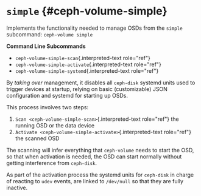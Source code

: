 # `simple` {#ceph-volume-simple}

Implements the functionality needed to manage OSDs from the `simple`
subcommand: `ceph-volume simple`

**Command Line Subcommands**

-   `ceph-volume-simple-scan`{.interpreted-text role="ref"}
-   `ceph-volume-simple-activate`{.interpreted-text role="ref"}
-   `ceph-volume-simple-systemd`{.interpreted-text role="ref"}

By *taking over* management, it disables all `ceph-disk` systemd units
used to trigger devices at startup, relying on basic (customizable) JSON
configuration and systemd for starting up OSDs.

This process involves two steps:

1.  `Scan <ceph-volume-simple-scan>`{.interpreted-text role="ref"} the
    running OSD or the data device
2.  `Activate <ceph-volume-simple-activate>`{.interpreted-text
    role="ref"} the scanned OSD

The scanning will infer everything that `ceph-volume` needs to start the
OSD, so that when activation is needed, the OSD can start normally
without getting interference from `ceph-disk`.

As part of the activation process the systemd units for `ceph-disk` in
charge of reacting to `udev` events, are linked to `/dev/null` so that
they are fully inactive.
